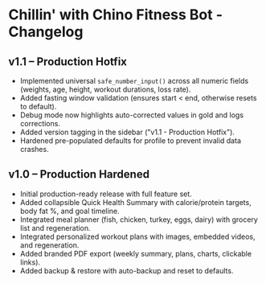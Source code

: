 
# Chillin' with Chino Fitness Bot - Changelog

## v1.1 – Production Hotfix
- Implemented universal `safe_number_input()` across all numeric fields (weights, age, height, workout durations, loss rate).
- Added fasting window validation (ensures start < end, otherwise resets to default).
- Debug mode now highlights auto-corrected values in gold and logs corrections.
- Added version tagging in the sidebar ("v1.1 - Production Hotfix").
- Hardened pre-populated defaults for profile to prevent invalid data crashes.

## v1.0 – Production Hardened
- Initial production-ready release with full feature set.
- Added collapsible Quick Health Summary with calorie/protein targets, body fat %, and goal timeline.
- Integrated meal planner (fish, chicken, turkey, eggs, dairy) with grocery list and regeneration.
- Integrated personalized workout plans with images, embedded videos, and regeneration.
- Added branded PDF export (weekly summary, plans, charts, clickable links).
- Added backup & restore with auto-backup and reset to defaults.
